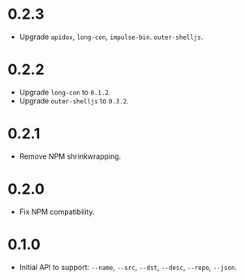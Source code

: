 # 0.2.3

* Upgrade `apidox`, `long-con`, `impulse-bin`. `outer-shelljs`.

# 0.2.2

* Upgrade `long-con` to `0.1.2`.
* Upgrade `outer-shelljs` to `0.3.2`.

# 0.2.1

* Remove NPM shrinkwrapping.

# 0.2.0

* Fix NPM compatibility.

# 0.1.0

* Initial API to support: `--name`, `--src`, `--dst`, `--desc`, `--repo`, `--json`.
